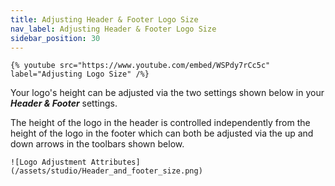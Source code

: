 ```yaml
---
title: Adjusting Header & Footer Logo Size
nav_label: Adjusting Header & Footer Logo Size
sidebar_position: 30
---
```


    {% youtube src="https://www.youtube.com/embed/WSPdy7rCc5c" label="Adjusting Logo Size" /%}

Your logo's height can be adjusted via the two settings shown below in your ***Header & Footer*** settings.

The height of the logo in the header is controlled independently from the height of the logo in the footer which can
both be adjusted via the up and down arrows in the toolbars shown below.

    ![Logo Adjustment Attributes](/assets/studio/Header_and_footer_size.png)

